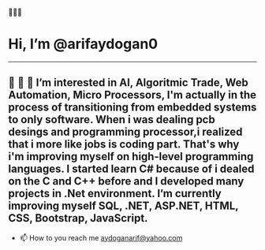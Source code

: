 👋👋👋 
# Hi, I’m @arifaydogan0
---

  👀 👀 👀 
  I’m interested in AI, Algoritmic Trade, Web Automation, Micro Processors, 
I'm actually in the process of transitioning from embedded systems to only software. When i was dealing pcb desings and programming processor,i realized that i more like jobs is  coding part. That's why i'm improving myself on high-level programming languages. I started learn C# because of i dealed on the C and C++ before and I developed many projects in .Net environment. I’m currently improving myself SQL, .NET, ASP.NET, HTML, CSS, Bootstrap, JavaScript.
---


- 📫 How to you reach me aydoganarif@yahoo.com

<!---
arifaydogan0/arifaydogan0 is a ✨ special ✨ repository because its `README.md` (this file) appears on your GitHub profile.
You can click the Preview link to take a look at your changes.
--->
